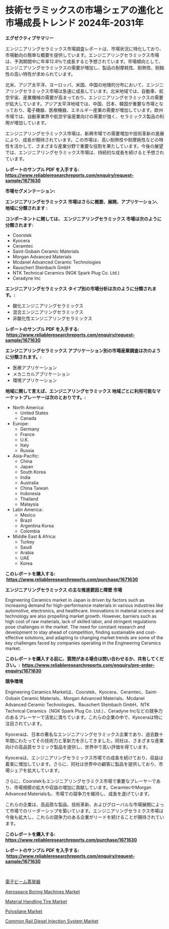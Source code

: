 <p><h1>技術セラミックスの市場シェアの進化と市場成長トレンド 2024年-2031年</h1></p><p><strong>エグゼクティブサマリー</strong></p>
<p><p>エンジニアリングセラミックス市場調査レポートは、市場状況に特化しており、市場動向の簡単な概要を提供しています。エンジニアリングセラミックス市場は、予測期間中に年率12.8％で成長すると予想されています。市場傾向として、エンジニアリングセラミックスの需要が増加し、製品の耐摩耗性、耐熱性、耐蝕性の高い特性が求められています。</p><p>北米、アジア太平洋、ヨーロッパ、米国、中国の地理的分布において、エンジニアリングセラミックス市場は急速に成長しています。北米地域では、自動車、航空宇宙、産業機械の需要が高まっており、エンジニアリングセラミックスの需要が拡大しています。アジア太平洋地域では、中国、日本、韓国が重要な市場となっており、電子機器、医療機器、エネルギー産業の需要が増加しています。欧州市場では、自動車業界や航空宇宙産業向けの需要が強く、セラミックス製品の利用が増加しています。</p><p>エンジニアリングセラミックス市場は、新興市場での需要増加や技術革新の進展により、成長が期待されています。この市場は、高い耐熱性や耐摩耗性などの特性を活かして、さまざまな産業分野で重要な役割を果たしています。今後の展望では、エンジニアリングセラミックス市場は、持続的な成長を続けると予想されています。</p></p>
<p><strong>レポートのサンプル PDF を入手する: <a href="https://www.reliableresearchreports.com/enquiry/request-sample/1671630">https://www.reliableresearchreports.com/enquiry/request-sample/1671630</a></strong></p>
<p><strong>市場セグメンテーション:</strong></p>
<p><strong> エンジニアリングセラミックス 市場はさらに概要、展開、アプリケーション、地域に分類されます :</strong></p>
<p><strong>コンポーネントに関しては、 エンジニアリングセラミックス 市場は次のように分類されます: &nbsp;</strong></p>
<p><ul><li>Coorstek</li><li>Kyocera</li><li>Ceramtec</li><li>Saint-Gobain Ceramic Materials</li><li>Morgan Advanced Materials</li><li>Mcdanel Advanced Ceramic Technologies</li><li>Rauschert Steinbach GmbH</li><li>NTK Technical Ceramics (NGK Spark Plug Co. Ltd.)</li><li>Ceradyne Inc</li></ul></p>
<p><strong> エンジニアリングセラミックス タイプ別の市場分析は次のように分類されます。:</strong></p>
<p><ul><li>酸化エンジニアリングセラミックス</li><li>混合エンジニアリングセラミックス</li><li>非酸化性エンジニアリングセラミックス</li></ul></p>
<p><strong>レポートのサンプル PDF を入手する: &nbsp;<a href="https://www.reliableresearchreports.com/enquiry/request-sample/1671630">https://www.reliableresearchreports.com/enquiry/request-sample/1671630</a></strong></p>
<p><strong> エンジニアリングセラミックス アプリケーション別の市場産業調査は次のように分類されます。:</strong></p>
<p><ul><li>医療アプリケーション</li><li>メカニカルアプリケーション</li><li>環境アプリケーション</li></ul></p>
<p><strong>地域に関して言えば、エンジニアリングセラミックス 地域ごとに利用可能なマーケットプレーヤーは次のとおりです。:</strong></p>
<p><ul>
    <li>
        North America:
        <ul>
            <li>United States</li>
            <li>Canada</li>
        </ul>
    </li>
    <li>
        Europe:
        <ul>
            <li>Germany</li>
            <li>France</li>
            <li>U.K.</li>
            <li>Italy</li>
            <li>Russia</li>
        </ul>
    </li>
    <li>
        Asia-Pacific:
        <ul>
            <li>China</li>
            <li>Japan</li>
            <li>South Korea</li>
            <li>India</li>
            <li>Australia</li>
            <li>China Taiwan</li>
            <li>Indonesia</li>
            <li>Thailand</li>
            <li>Malaysia</li>
        </ul>
    </li>
    <li>
        Latin America:
        <ul>
            <li>Mexico</li>
            <li>Brazil</li>
            <li>Argentina Korea</li>
            <li>Colombia</li>
        </ul>
    </li>
    <li>
        Middle East & Africa:
        <ul>
            <li>Turkey</li>
            <li>Saudi</li>
            <li>Arabia</li>
            <li>UAE</li>
            <li>Korea</li>
        </ul>
    </li>
    </ul></p>
<p><strong>このレポートを購入する: &nbsp;<a href="https://www.reliableresearchreports.com/purchase/1671630">https://www.reliableresearchreports.com/purchase/1671630</a></strong></p>
<p><strong>エンジニアリングセラミックス の主な推進要因と障壁 市場</strong></p>
<p><p>Engineering Ceramics market in Japan is driven by factors such as increasing demand for high-performance materials in various industries like automotive, electronics, and healthcare. Innovations in material science and technology are also propelling market growth. However, barriers such as high cost of raw materials, lack of skilled labor, and stringent regulations pose challenges in the market. The need for constant research and development to stay ahead of competition, finding sustainable and cost-effective solutions, and adapting to changing market trends are some of the key challenges faced by companies operating in the Engineering Ceramics market.</p></p>
<p><strong>このレポートを購入する前に、質問がある場合は問い合わせるか、共有してください。:&nbsp; <a href="https://www.reliableresearchreports.com/enquiry/pre-order-enquiry/1671630">https://www.reliableresearchreports.com/enquiry/pre-order-enquiry/1671630</a></strong></p>
<p><strong>競争環境</strong></p>
<p><p>Engineering Ceramics Marketは、Coorstek、Kyocera、Ceramtec、Saint-Gobain Ceramic Materials、Morgan Advanced Materials、Mcdanel Advanced Ceramic Technologies、Rauschert Steinbach GmbH、NTK Technical Ceramics（NGK Spark Plug Co. Ltd.）、Ceradyne Incなどの競争力のあるプレーヤーで活気に満ちています。これらの企業の中で、Kyoceraは特に注目されています。</p><p>Kyoceraは、日本の著名なエンジニアリングセラミックス企業であり、過去数十年間にわたってその技術力と革新力を示してきました。同社は、さまざまな産業向けの高品質セラミック製品を提供し、世界中で高い評価を得ています。</p><p>Kyoceraは、エンジニアリングセラミックス市場での成長を続けており、収益は着実に増加しています。さらに、同社は世界中の顧客に製品を提供しており、市場シェアを拡大しています。</p><p>さらに、Coorstekもエンジニアリングセラミクス市場で重要なプレーヤーであり、市場規模の拡大や収益の増加に貢献しています。CeramtecやMorgan Advanced Materialsも、市場での競争力を維持し、成長を遂げています。</p><p>これらの企業は、高品質な製品、技術革新、およびグローバルな市場展開によって市場でのリーダーシップを築いています。エンジニアリングセラミクス市場は今後も拡大し、これらの競争力のある企業がリードを続けることが期待されています。</p></p>
<p><strong>このレポートを購入する: &nbsp; <a href="https://www.reliableresearchreports.com/purchase/1671630">https://www.reliableresearchreports.com/purchase/1671630</a></strong></p>
<p><strong>レポートのサンプル PDF を入手する: &nbsp;<a href="https://www.reliableresearchreports.com/enquiry/request-sample/1671630">https://www.reliableresearchreports.com/enquiry/request-sample/1671630</a></strong><strong></strong></p>
<p>&nbsp;</p>
<p><p><a href="https://github.com/mreklxf44233/Market-Research-Report-List-1/blob/main/1459592191097.md">電子ビーム蒸発器</a></p><p><a href="https://issuu.com/reportprime-2/docs/aerospace-boring-machines-market-size-2030.pptx">Aerospace Boring Machines Market</a></p><p><a href="https://eight-handstand-8fb.notion.site/Material-Handling-Tire-Market-Research-Report-Provides-Critical-Insights-that-can-help-Shape-Busines-11e6480654ac4c40b7733838da15c4e1">Material Handling Tire Market</a></p><p><a href="https://github.com/CliffMedina6/Market-Research-Report-List-3/blob/main/polysilane-market.md">Polysilane Market</a></p><p><a href="https://view.publitas.com/reportprime-1/common-rail-diesel-injection-system-market-provides-a-comprehensive-analysis-including-a-macro-overview-of-the-market-as-well-as-micro-details-such-as-market-size-and-competitive-landscape/">Common Rail Diesel Injection System Market</a></p></p>